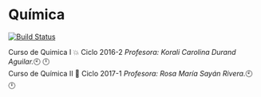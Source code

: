 # Química
[![Build Status](https://travis-ci.org/gnab/remark.svg?branch=develop)]()

Curso de Quimica I :boom: Ciclo 2016-2 _Profesora: Korali Carolina Durand Aguilar._:clock10: :clock12:<br /> 
Curso de Química II :blue_book: Ciclo 2017-1 _Profesora: Rosa María Sayán Rivera._:clock10: :clock12:
